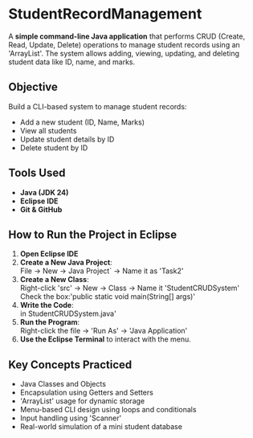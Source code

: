 # StudentRecordManagement

A **simple command-line Java application** that performs CRUD (Create, Read, Update, Delete) operations to manage student records using an 'ArrayList'. The system allows adding, viewing, updating, and deleting student data like ID, name, and marks.

## Objective

Build a CLI-based system to manage student records:
- Add a new student (ID, Name, Marks)
- View all students
- Update student details by ID
- Delete student by ID

## Tools Used

-  **Java (JDK 24)**
-  **Eclipse IDE**
-  **Git & GitHub** 

## How to Run the Project in Eclipse

1. **Open Eclipse IDE**
2. **Create a New Java Project**:  
   File → New → Java Project` → Name it as 'Task2'
3. **Create a New Class**:  
   Right-click 'src' → New → Class → Name it 'StudentCRUDSystem'  
   Check the box:'public static void main(String[] args)'
4. **Write the Code**:  
   in StudentCRUDSystem.java'
5. **Run the Program**:  
   Right-click the file → 'Run As' → 'Java Application'
6. **Use the Eclipse Terminal** to interact with the menu.

## Key Concepts Practiced

- Java Classes and Objects
- Encapsulation using Getters and Setters
- 'ArrayList' usage for dynamic storage
- Menu-based CLI design using loops and conditionals
- Input handling using 'Scanner'
- Real-world simulation of a mini student database



